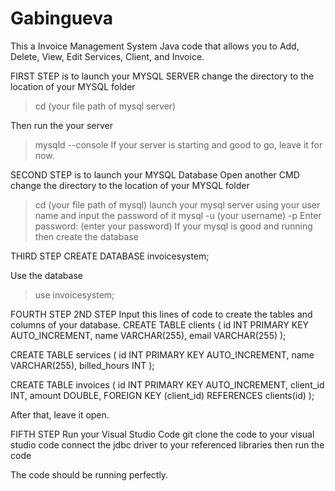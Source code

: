 # Gabingueva
This a Invoice Management System Java code that allows you to
Add, Delete, View, Edit Services, Client, and Invoice.

FIRST STEP is to launch your MYSQL SERVER
change the directory to the location of your MYSQL folder
>cd (your file path of mysql server)

Then run the your server
>mysqld --console
If your server is starting and good to go, leave it for now.

SECOND STEP is to launch your MYSQL Database
Open another CMD
change the directory to the location of your MYSQL folder
>cd (your file path of mysql)
launch your mysql server using your user name and input the password of it
>mysql -u (your username) -p
Enter password: (enter your password)
If your mysql is good and running then create the database

THIRD STEP
CREATE DATABASE invoicesystem;

Use the database
>use invoicesystem;

FOURTH STEP
2ND STEP
Input this lines of code to create the tables and columns of your database.
CREATE TABLE clients (
    id INT PRIMARY KEY AUTO_INCREMENT,
    name VARCHAR(255),
    email VARCHAR(255)
);

CREATE TABLE services (
    id INT PRIMARY KEY AUTO_INCREMENT,
    name VARCHAR(255),
    billed_hours INT
);

CREATE TABLE invoices (
    id INT PRIMARY KEY AUTO_INCREMENT,
    client_id INT,
    amount DOUBLE,
    FOREIGN KEY (client_id) REFERENCES clients(id)
);

After that, leave it open.

FIFTH STEP
Run your Visual Studio Code
git clone the code to your visual studio code
connect the jdbc driver to your referenced libraries
then run the code

The code should be running perfectly.






